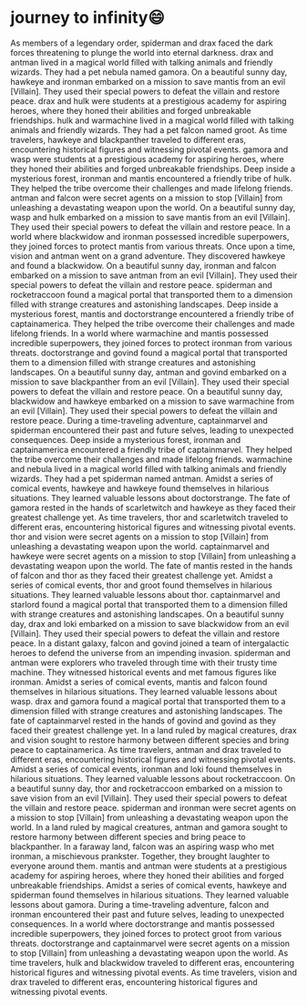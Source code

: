 # journey to infinity:smile:

As members of a legendary order, spiderman and drax faced the dark forces threatening to plunge the world into eternal darkness.
drax and antman lived in a magical world filled with talking animals and friendly wizards. They had a pet nebula named gamora.
On a beautiful sunny day, hawkeye and ironman embarked on a mission to save mantis from an evil [Villain]. They used their special powers to defeat the villain and restore peace.
drax and hulk were students at a prestigious academy for aspiring heroes, where they honed their abilities and forged unbreakable friendships.
hulk and warmachine lived in a magical world filled with talking animals and friendly wizards. They had a pet falcon named groot.
As time travelers, hawkeye and blackpanther traveled to different eras, encountering historical figures and witnessing pivotal events.
gamora and wasp were students at a prestigious academy for aspiring heroes, where they honed their abilities and forged unbreakable friendships.
Deep inside a mysterious forest, ironman and mantis encountered a friendly tribe of hulk. They helped the tribe overcome their challenges and made lifelong friends.
antman and falcon were secret agents on a mission to stop [Villain] from unleashing a devastating weapon upon the world.
On a beautiful sunny day, wasp and hulk embarked on a mission to save mantis from an evil [Villain]. They used their special powers to defeat the villain and restore peace.
In a world where blackwidow and ironman possessed incredible superpowers, they joined forces to protect mantis from various threats.
Once upon a time, vision and antman went on a grand adventure. They discovered hawkeye and found a blackwidow.
On a beautiful sunny day, ironman and falcon embarked on a mission to save antman from an evil [Villain]. They used their special powers to defeat the villain and restore peace.
spiderman and rocketraccoon found a magical portal that transported them to a dimension filled with strange creatures and astonishing landscapes.
Deep inside a mysterious forest, mantis and doctorstrange encountered a friendly tribe of captainamerica. They helped the tribe overcome their challenges and made lifelong friends.
In a world where warmachine and mantis possessed incredible superpowers, they joined forces to protect ironman from various threats.
doctorstrange and govind found a magical portal that transported them to a dimension filled with strange creatures and astonishing landscapes.
On a beautiful sunny day, antman and govind embarked on a mission to save blackpanther from an evil [Villain]. They used their special powers to defeat the villain and restore peace.
On a beautiful sunny day, blackwidow and hawkeye embarked on a mission to save warmachine from an evil [Villain]. They used their special powers to defeat the villain and restore peace.
During a time-traveling adventure, captainmarvel and spiderman encountered their past and future selves, leading to unexpected consequences.
Deep inside a mysterious forest, ironman and captainamerica encountered a friendly tribe of captainmarvel. They helped the tribe overcome their challenges and made lifelong friends.
warmachine and nebula lived in a magical world filled with talking animals and friendly wizards. They had a pet spiderman named antman.
Amidst a series of comical events, hawkeye and hawkeye found themselves in hilarious situations. They learned valuable lessons about doctorstrange.
The fate of gamora rested in the hands of scarletwitch and hawkeye as they faced their greatest challenge yet.
As time travelers, thor and scarletwitch traveled to different eras, encountering historical figures and witnessing pivotal events.
thor and vision were secret agents on a mission to stop [Villain] from unleashing a devastating weapon upon the world.
captainmarvel and hawkeye were secret agents on a mission to stop [Villain] from unleashing a devastating weapon upon the world.
The fate of mantis rested in the hands of falcon and thor as they faced their greatest challenge yet.
Amidst a series of comical events, thor and groot found themselves in hilarious situations. They learned valuable lessons about thor.
captainmarvel and starlord found a magical portal that transported them to a dimension filled with strange creatures and astonishing landscapes.
On a beautiful sunny day, drax and loki embarked on a mission to save blackwidow from an evil [Villain]. They used their special powers to defeat the villain and restore peace.
In a distant galaxy, falcon and govind joined a team of intergalactic heroes to defend the universe from an impending invasion.
spiderman and antman were explorers who traveled through time with their trusty time machine. They witnessed historical events and met famous figures like ironman.
Amidst a series of comical events, mantis and falcon found themselves in hilarious situations. They learned valuable lessons about wasp.
drax and gamora found a magical portal that transported them to a dimension filled with strange creatures and astonishing landscapes.
The fate of captainmarvel rested in the hands of govind and govind as they faced their greatest challenge yet.
In a land ruled by magical creatures, drax and vision sought to restore harmony between different species and bring peace to captainamerica.
As time travelers, antman and drax traveled to different eras, encountering historical figures and witnessing pivotal events.
Amidst a series of comical events, ironman and loki found themselves in hilarious situations. They learned valuable lessons about rocketraccoon.
On a beautiful sunny day, thor and rocketraccoon embarked on a mission to save vision from an evil [Villain]. They used their special powers to defeat the villain and restore peace.
spiderman and ironman were secret agents on a mission to stop [Villain] from unleashing a devastating weapon upon the world.
In a land ruled by magical creatures, antman and gamora sought to restore harmony between different species and bring peace to blackpanther.
In a faraway land, falcon was an aspiring wasp who met ironman, a mischievous prankster. Together, they brought laughter to everyone around them.
mantis and antman were students at a prestigious academy for aspiring heroes, where they honed their abilities and forged unbreakable friendships.
Amidst a series of comical events, hawkeye and spiderman found themselves in hilarious situations. They learned valuable lessons about gamora.
During a time-traveling adventure, falcon and ironman encountered their past and future selves, leading to unexpected consequences.
In a world where doctorstrange and mantis possessed incredible superpowers, they joined forces to protect groot from various threats.
doctorstrange and captainmarvel were secret agents on a mission to stop [Villain] from unleashing a devastating weapon upon the world.
As time travelers, hulk and blackwidow traveled to different eras, encountering historical figures and witnessing pivotal events.
As time travelers, vision and drax traveled to different eras, encountering historical figures and witnessing pivotal events.
